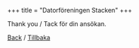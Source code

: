 +++
title = "Datorföreningen Stacken"
+++

Thank you / Tack för din ansökan.

[Back](/en/member/) / [Tillbaka](..)
